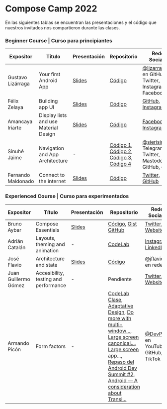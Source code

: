 # Compose Camp 2022

En las siguientes tablas se encuentran las presentaciones y el código que nuestros invitados nos compartieron durante las clases.

### Beginner Course | Curso para principiantes

| Expositor   | Título   | Presentación  | Repositorio | Redes Sociales |
|-------------|----------|---------------|-------------|----------------|
| Gustavo Lizárraga | Your first Android App | [Slides](https://speakerdeck.com/lizarragadev/jetpack-compose-overview) | [Código](https://github.com/lizarragadev/JetpackComposeDemo) | [@lizarragadev](https://github.com/lizarragadev) en GitHub, Twitter, Instagram, Facebook|
| Félix Zelaya | Building app UI | [Slides](https://docs.google.com/presentation/d/1wsoeLqFuvbEZCg99P4vOFIuMK4ZDv3kva6GQw7GZy_4/edit#slide=id.g146c35be935_0_1116)| [Código](https://github.com/fazozela/Dia1Compose) | [GitHub](https://github.com/fazozela), [Instagram](https://www.instagram.com/fazozela) |
| Amancaya Iriarte | Display lists and use Material Design | [Slides](https://docs.google.com/presentation/d/1Hha8IrICUnHCUhb-aBe1ILBbSvYxqwTCXdoWrAFjQzs/edit#slide=id.g146c35be935_0_1116) | [Código](https://github.com/Amancaya/CoffeeCamp) | [Facebook](https://www.facebook.com/kaya.negron), [Instagram](https://www.instagram.com/kaya_negron/) |
| Sinuhé Jaime | Navigation and App Architecture | - | [Código 1](https://github.com/google-developer-training/basic-android-kotlin-compose-training-dessert-clicker), [Código 2](https://github.com/google-developer-training/basic-android-kotlin-compose-training-reply-app), [Código 3](https://github.com/google-developer-training/basic-android-kotlin-compose-training-unscramble), [Código 4](https://github.com/google-developer-training/basic-android-kotlin-compose-training-cupcake) | [@sierisimo](https://androiddev.social/@sierisimo) en Telegram, Twitter, Mastodon, GitHub, etc. |
| Fernando Maldonado | Connect to the internet | [Slides](https://docs.google.com/presentation/d/1JTk9U8zFphsUnQu6aiDdMm9mzcziRphjmFzDviKdl8c/edit?usp=sharing) | [Código](https://github.com/Fmaldonado6/ComposeCamp2022Clase5) | [Twitter](https://twitter.com/fmaldonado4202), [GitHub](https://github.com/fmaldonado6) |


### Experienced Course | Curso para experimentados

| Expositor   | Título   | Presentación  | Repositorio | Redes Sociales |
|-------------|----------|---------------|-------------|----------------|
| Bruno Aybar | Compose Essentials | [Slides](https://github.com/KotlinLaPaz/ComposeCamp-material/files/10095535/Compose.Basics.for.Android.devs.pdf) | [Código](https://github.com/android/compose-samples), [Gist GitHub](https://gist.github.com/Bruno125/f886e2deb80889ef36612e3e081ae7ab) | [Twitter](https://twitter.com/brunoaybarg), [Website](https://brunoaybar.com/) |
| Adrián Catalán | Layouts, theming and animation | -  | [CodeLab](https://developer.android.com/codelabs/jetpack-compose-animation?continue=https%3A%2F%2Fdeveloper.android.com%2Fcourses%2Fpathways%2Fjetpack-compose-for-android-developers-2%23codelab-https%3A%2F%2Fdeveloper.android.com%2Fcodelabs%2Fjetpack-compose-animation#0) | [Instagram](https://www.instagram.com/adriancs678), [LinkedIn](https://www.linkedin.com/in/adriancatalan/) |
| José Flavio | Architecture and state | [Slides](https://speakerdeck.com/jflavio11/architecture-and-state-in-jetpack-compose) | [Código](https://github.com/jflavio11/ArchitectureAndState-ComposeCamp) | [@jflavio11](https://twitter.com/jflavio11) en redes |
| Juan Guillermo Gómez | Accesibility, testing and performance | - | Pendiente | [Twitter](https://twitter.com/jggomezt), [Website](https://devhack.co/) |
| Armando Picón | Form factors | - | [CodeLab Clase](https://codelabs.developers.google.com/jetpack-compose-adaptability), [Adaptative Design](https://m3.material.io/foundations/adaptive-design/overview), [Do more with multi-window...](https://www.youtube.com/watch?v=IfATbp0CQd8), [Large screen canonical...](https://developer.android.com/guide/topics/large-screens/large-screen-canonical-layouts), [Large screen app...](https://developer.android.com/docs/quality-guidelines/large-screen-app-quality), [Repaso del Android Dev Summit #2](https://www.youtube.com/watch?v=XrLSYWeuRik), [Android — A consideration about Transi...](https://devpicon.medium.com/android-a-consideration-about-transitioning-from-views-to-compose-2c03c6eeedd9) | [@DevPicon](https://twitter.com/DevPicon) en YouTube, GitHub, TikTok |
